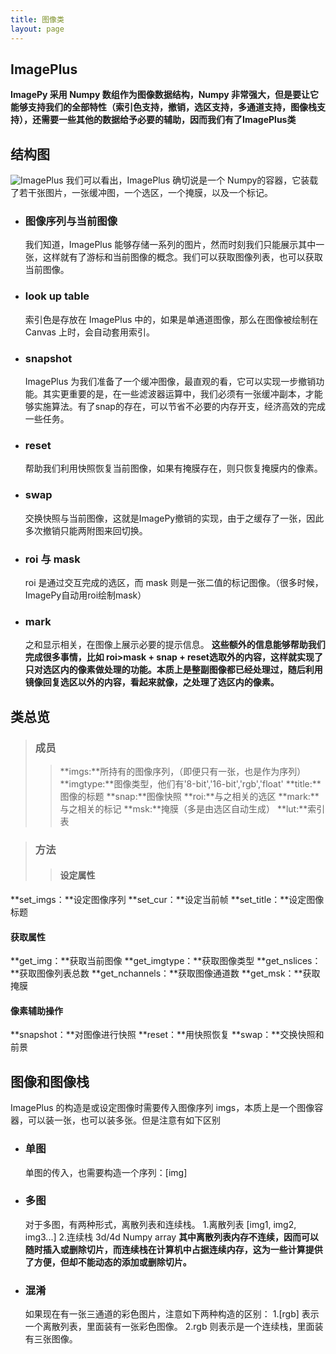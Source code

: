 ```yaml
---
title: 图像类
layout: page
---
```


## ImagePlus
**ImagePy 采用 Numpy 数组作为图像数据结构，Numpy 非常强大，但是要让它能够支持我们的全部特性（索引色支持，撤销，选区支持，多通道支持，图像栈支持），还需要一些其他的数据给予必要的辅助，因而我们有了ImagePlus类**

## 结构图
![](http://home.imagepy.org/develop/imageplus.png "ImagePlus")
我们可以看出，ImagePlus 确切说是一个 Numpy的容器，它装载了若干张图片，一张缓冲图，一个选区，一个掩膜，以及一个标记。

* ### 图像序列与当前图像
  我们知道，ImagePlus 能够存储一系列的图片，然而时刻我们只能展示其中一张，这样就有了游标和当前图像的概念。我们可以获取图像列表，也可以获取当前图像。
* ### look up table
  索引色是存放在 ImagePlus 中的，如果是单通道图像，那么在图像被绘制在 Canvas 上时，会自动套用索引。

* ### snapshot
  ImagePlus 为我们准备了一个缓冲图像，最直观的看，它可以实现一步撤销功能。其实更重要的是，在一些滤波器运算中，我们必须有一张缓冲副本，才能够实施算法。有了snap的存在，可以节省不必要的内存开支，经济高效的完成一些任务。
* ### reset
  帮助我们利用快照恢复当前图像，如果有掩膜存在，则只恢复掩膜内的像素。
* ### swap
  交换快照与当前图像，这就是ImagePy撤销的实现，由于之缓存了一张，因此多次撤销只能两附图来回切换。
* ### roi 与 mask
  roi 是通过交互完成的选区，而 mask 则是一张二值的标记图像。（很多时候，ImagePy自动用roi绘制mask）
* ### mark
  之和显示相关，在图像上展示必要的提示信息。
  **这些额外的信息能够帮助我们完成很多事情，比如 roi>mask + snap + reset选取外的内容，这样就实现了只对选区内的像素做处理的功能。本质上是整副图像都已经处理过，随后利用镜像回复选区以外的内容，看起来就像，之处理了选区内的像素。**


## 类总览
> ### 成员
>> **imgs:**所持有的图像序列，（即便只有一张，也是作为序列）
   **imgtype:**图像类型，他们有'8-bit','16-bit','rgb','float'
   **title:**图像的标题
   **snap:**图像快照
   **roi:**与之相关的选区
   **mark:**与之相关的标记
   **msk:**掩膜（多是由选区自动生成）
   **lut:**索引表

> ### 方法
>> #### 设定属性
   **set_imgs：**设定图像序列
   **set_cur：**设定当前帧
   **set_title：**设定图像标题
   #### 获取属性
   **get_img：**获取当前图像
   **get_imgtype：**获取图像类型
   **get_nslices：**获取图像列表总数
   **get_nchannels：**获取图像通道数
   **get_msk：**获取掩膜
   #### 像素辅助操作
   **snapshot：**对图像进行快照
   **reset：**用快照恢复
   **swap：**交换快照和前景

## 图像和图像栈
ImagePlus 的构造是或设定图像时需要传入图像序列 imgs，本质上是一个图像容器，可以装一张，也可以装多张。但是注意有如下区别
* ### 单图
  单图的传入，也需要构造一个序列：[img]
* ### 多图
  对于多图，有两种形式，离散列表和连续栈。
  1.离散列表 [img1, img2, img3...]
  2.连续栈 3d/4d Numpy array
  **其中离散列表内存不连续，因而可以随时插入或删除切片，而连续栈在计算机中占据连续内存，这为一些计算提供了方便，但却不能动态的添加或删除切片。**
* ### 混淆
  如果现在有一张三通道的彩色图片，注意如下两种构造的区别：
  1.[rgb] 表示一个离散列表，里面装有一张彩色图像。
  2.rgb 则表示是一个连续栈，里面装有三张图像。
